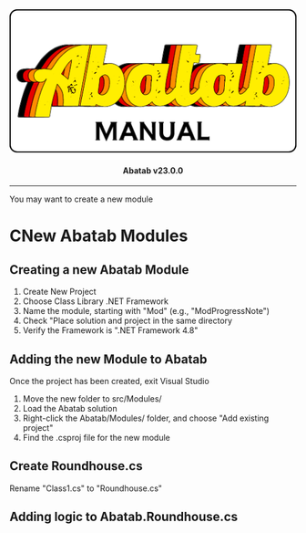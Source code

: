 <div align="center">

  <img src="../../images/man-logo.png" alt="Abatab Manual" width="512">

  <h4>
    Abatab v23.0.0
  </h4>

</div>

***

You may want to create a new module

# CNew Abatab Modules

## Creating a new Abatab Module

1. Create New Project
2. Choose Class Library .NET Framework
3. Name the module, starting with "Mod" (e.g., "ModProgressNote")
4. Check "Place solution and project in the same directory
5. Verify the Framework is ".NET Framework 4.8"

## Adding the new Module to Abatab

Once the project has been created, exit Visual Studio

1. Move the new folder to src/Modules/
2. Load the Abatab solution
3. Right-click the Abatab/Modules/ folder, and choose "Add existing project"
4. Find the .csproj file for the new module

## Create Roundhouse.cs

Rename "Class1.cs" to "Roundhouse.cs"

## Adding logic to Abatab.Roundhouse.cs

<!-- Reference Links -->

[AbatabUrl]: https://github.com/spectrum-health-systems/Abatab
[AvatarUrl]: https://www.ntst.com/Offerings/myAvatar

[man-GettingStarted-Home]: ./man-GettingStarted-Home.md
[man-Hosting-Home]: ./man-Hosting-Home.md
[man-Importing-Home]: ./man-Importing-Home.md
[man-Configuration-Home]: ./man-Configuration-Home.md
[man-Using-Home]: ./man-Using-Home.md
[man-ScriptLink-Home]: ./man-ScriptLink-Home.md
[man-AdditionalInformation-Home]: ./man-AdditionalInformation-Home.md
